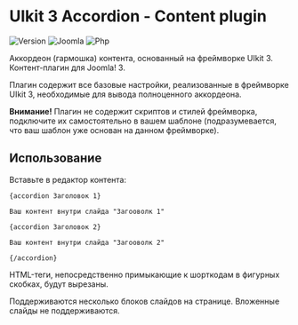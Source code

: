 # UIkit 3 Accordion - Content plugin

![Version](https://img.shields.io/badge/VERSION-1.0.0-0366d6.svg?style=for-the-badge)
![Joomla](https://img.shields.io/badge/joomla-3.7+-1A3867.svg?style=for-the-badge)
![Php](https://img.shields.io/badge/php-5.6+-8892BF.svg?style=for-the-badge)

Аккордеон (гармошка) контента, основанный на фреймворке UIkit 3. Контент-плагин для Joomla! 3.

Плагин содержит все базовые настройки, реализованные в фреймворке UIkit 3, необходимые для вывода полноценного аккордеона.

**Внимание!** Плагин не содержит скриптов и стилей фреймворка, подключите их самостоятельно в вашем шаблоне (подразумевается, что ваш шаблон уже основан на данном фреймворке).

## Использование

Вставьте в редактор контента:

```
{accordion Заголовок 1}

Ваш контент внутри слайда "Загооволк 1"

{accordion Заголовок 2}

Ваш контент внутри слайда "Загооволк 2"

{/accordion}
```

HTML-теги, непосредственно примыкающие к шорткодам в фигурных скобках, будут вырезаны.

Поддерживаются несколько блоков слайдов на странице. Вложенные слайды не поддерживаются.
